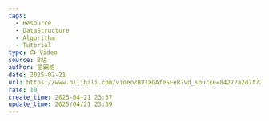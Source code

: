 ```yaml
---
tags:
  - Resource
  - DataStructure
  - Algorithm
  - Tutorial
type: 📺 Video
source: B站
author: 笛霸格
date: 2025-02-21
url: https://www.bilibili.com/video/BV1XGAfeSEeR?vd_source=84272a2d7f72158b38778819be5bc6ad
rate: 10
create_time: 2025-04-21 23:37
update_time: 2025/04/21 23:39
---
```

